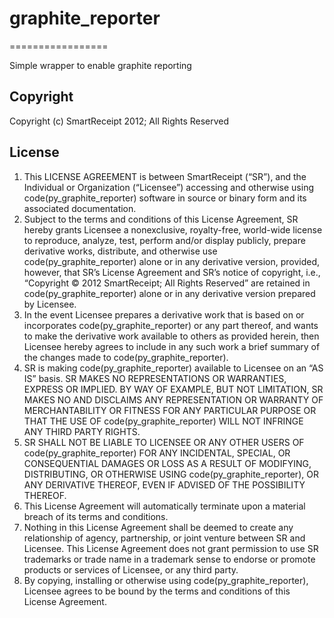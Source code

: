 # graphite_reporter #
=================

Simple wrapper to enable graphite reporting

## Copyright ##

Copyright (c) SmartReceipt 2012; All Rights Reserved

## License ##

1. This LICENSE AGREEMENT is between SmartReceipt (“SR”), and the Individual or Organization (“Licensee”) accessing and otherwise using code(py_graphite_reporter) software in source or binary form and its associated documentation.
2. Subject to the terms and conditions of this License Agreement, SR hereby grants Licensee a nonexclusive, royalty-free, world-wide license to reproduce, analyze, test, perform and/or display publicly, prepare derivative works, distribute, and otherwise use code(py_graphite_reporter) alone or in any derivative version, provided, however, that SR’s License Agreement and SR’s notice of copyright, i.e., “Copyright © 2012 SmartReceipt; All Rights Reserved” are retained in code(py_graphite_reporter) alone or in any derivative version prepared by Licensee.
3. In the event Licensee prepares a derivative work that is based on or incorporates code(py_graphite_reporter) or any part thereof, and wants to make the derivative work available to others as provided herein, then Licensee hereby agrees to include in any such work a brief summary of the changes made to code(py_graphite_reporter).
4. SR is making code(py_graphite_reporter) available to Licensee on an “AS IS” basis. SR MAKES NO REPRESENTATIONS OR WARRANTIES, EXPRESS OR IMPLIED. BY WAY OF EXAMPLE, BUT NOT LIMITATION, SR MAKES NO AND DISCLAIMS ANY REPRESENTATION OR WARRANTY OF MERCHANTABILITY OR FITNESS FOR ANY PARTICULAR PURPOSE OR THAT THE USE OF code(py_graphite_reporter) WILL NOT INFRINGE ANY THIRD PARTY RIGHTS.
5. SR SHALL NOT BE LIABLE TO LICENSEE OR ANY OTHER USERS OF code(py_graphite_reporter) FOR ANY INCIDENTAL, SPECIAL, OR CONSEQUENTIAL DAMAGES OR LOSS AS A RESULT OF MODIFYING, DISTRIBUTING, OR OTHERWISE USING code(py_graphite_reporter), OR ANY DERIVATIVE THEREOF, EVEN IF ADVISED OF THE POSSIBILITY THEREOF.
6. This License Agreement will automatically terminate upon a material breach of its terms and conditions.
7. Nothing in this License Agreement shall be deemed to create any relationship of agency, partnership, or joint venture between SR and Licensee. This License Agreement does not grant permission to use SR trademarks or trade name in a trademark sense to endorse or promote products or services of Licensee, or any third party.
8. By copying, installing or otherwise using code(py_graphite_reporter), Licensee agrees to be bound by the terms and conditions of this License Agreement.
